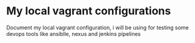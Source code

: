 # My local vagrant configurations
Document my local vagrant configuration, i will be using for testing some devops tools like ansiblle, nexus and jenkins pipelines
